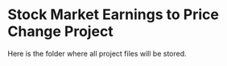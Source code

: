 # Stock Market Earnings to Price Change Project

Here is the folder where all project files will be stored.
